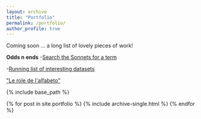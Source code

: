 ```yaml
---
layout: archive
title: "Portfolio"
permalink: /portfolio/
author_profile: true
---
```


Coming soon ... a long list of lovely pieces of work!

**Odds n ends**
-[Search the Sonnets for a term](https://wssonnets.herokuapp.com/)

-[Running list of interesting datasets](https://docs.google.com/document/d/1jwWhnAXX1ctCH7C4Q3De6Za8PV5Xo61gCfeMVOeIUTg/edit?usp=sharing)

<a href="https://aodhanlutetiae.github.io/files/Leroledelalfabeto1600-1650-ODONNELL-compressed.pdf">"Le role de l'alfabeto"</a>

{% include base_path %}


{% for post in site.portfolio %}
  {% include archive-single.html %}
{% endfor %}
